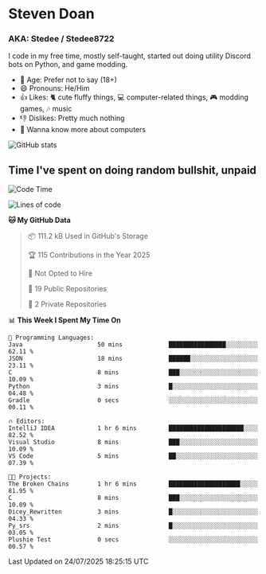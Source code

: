 # Steven Doan
### AKA: Stedee / Stedee8722
I code in my free time, mostly self-taught, started out doing utility Discord bots on Python, and game modding.

- 🤔 Age: Prefer not to say (18+)
- 😄 Pronouns: He/Him
- 👍 Likes: 🐈 cute fluffy things, 💻 computer-related things, 🎮 modding games, 🎶 music
- 👎 Dislikes: Pretty much nothing
- 🥹 Wanna know more about computers

![GitHub stats](https://github-readme-stats-iota-mocha-40.vercel.app/api?username=Stedee8722&show=prs_merged,prs_merged_percentage&show_icons=true&theme=transparent)

## Time I've spent on doing random bullshit, unpaid
<!--START_SECTION:Time I've spent on doing random bullshit, unpaid-->
![Code Time](http://img.shields.io/badge/Code%20Time-299%20hrs%2043%20mins-blue)

![Lines of code](https://img.shields.io/badge/From%20Hello%20World%20I%27ve%20Written-87.0%20thousand%20lines%20of%20code-blue)

**🐱 My GitHub Data** 

> 📦 111.2 kB Used in GitHub's Storage 
 > 
> 🏆 115 Contributions in the Year 2025
 > 
> 🚫 Not Opted to Hire
 > 
> 📜 19 Public Repositories 
 > 
> 🔑 2 Private Repositories 
 > 
📊 **This Week I Spent My Time On** 

```text
💬 Programming Languages: 
Java                     50 mins             ████████████████░░░░░░░░░   62.11 % 
JSON                     18 mins             ██████░░░░░░░░░░░░░░░░░░░   23.11 % 
C                        8 mins              ███░░░░░░░░░░░░░░░░░░░░░░   10.09 % 
Python                   3 mins              █░░░░░░░░░░░░░░░░░░░░░░░░   04.48 % 
Gradle                   0 secs              ░░░░░░░░░░░░░░░░░░░░░░░░░   00.11 % 

🔥 Editors: 
IntelliJ IDEA            1 hr 6 mins         █████████████████████░░░░   82.52 % 
Visual Studio            8 mins              ███░░░░░░░░░░░░░░░░░░░░░░   10.09 % 
VS Code                  5 mins              ██░░░░░░░░░░░░░░░░░░░░░░░   07.39 % 

🐱‍💻 Projects: 
The Broken Chains        1 hr 6 mins         ████████████████████░░░░░   81.95 % 
C                        8 mins              ███░░░░░░░░░░░░░░░░░░░░░░   10.09 % 
Dicey_Rewritten          3 mins              █░░░░░░░░░░░░░░░░░░░░░░░░   04.33 % 
Py_srs                   2 mins              █░░░░░░░░░░░░░░░░░░░░░░░░   03.05 % 
Plushie Test             0 secs              ░░░░░░░░░░░░░░░░░░░░░░░░░   00.57 % 
```


 Last Updated on 24/07/2025 18:25:15 UTC
<!--END_SECTION:Time I've spent on doing random bullshit, unpaid-->
